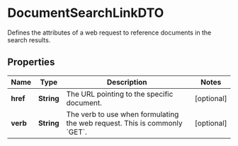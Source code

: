 

# DocumentSearchLinkDTO

Defines the attributes of a web request to reference documents in the search results.

## Properties

| Name | Type | Description | Notes |
|------------ | ------------- | ------------- | -------------|
|**href** | **String** | The URL pointing to the specific document. |  [optional] |
|**verb** | **String** | The verb to use when formulating the web request. This is commonly &#x60;GET&#x60;. |  [optional] |



